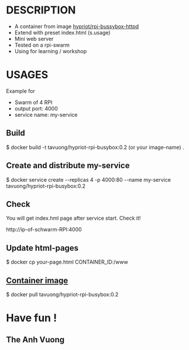 DESCRIPTION
===========
- A container from image [hypriot/rpi-bussybox-httpd](https://hub.docker.com/r/hypriot/rpi-busybox-httpd/) 
- Extend with preset index.html (s.usage) 
- Mini web server 
- Tested on a rpi-swarm
- Using for learning / workshop 


USAGES
======
Example for 
- Swarm of 4 RPI
- output port: 4000
- service name: my-service

Build
-----
$ docker build -t tavuong/hypriot-rpi-busybox:0.2 (or your image-name) .

Create and distribute my-service 
---------------------------------
$ docker service create --replicas 4 -p 4000:80 --name my-service tavuong/hypriot-rpi-busybox:0.2

Check
-----
You will get index.hml page after service start. Check it!

http://ip-of-schwarm-RPI:4000

Update html-pages
----------------
$ docker cp your-page.html CONTAINER_ID:/www

[Container image](https://hub.docker.com/r/tavuong/hypriot-rpi-busybox/)
-----------------
$ docker pull tavuong/hypriot-rpi-busybox:0.2


Have fun !
==========
The Anh Vuong
-------------
